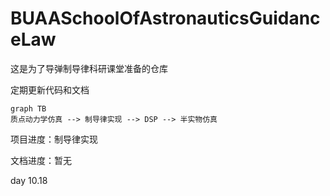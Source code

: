 # BUAASchoolOfAstronauticsGuidanceLaw

这是为了导弹制导律科研课堂准备的仓库

定期更新代码和文档

``` mermaid
graph TB
质点动力学仿真 --> 制导律实现 --> DSP --> 半实物仿真
```

项目进度：制导律实现

文档进度：暂无

day 10.18
